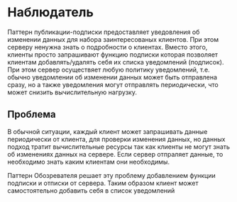 # Наблюдатель

Паттерн публикации-подписки предоставляет уведовления об изменении данных для набора заинтересованых клиентов.
При этом серверу ненужна знать о подробности о клиентах. Вместо этого, клиенты просто запрашивают функцию подписки
которая позволяет клиентам добавлять/удалять себя их списка уведомлений (подписок). При этом сервер осуществяет
любую политику уведомлений, т.е. обычно уведомлении об изменении данных может быть отправлена сразу, но а также
уведомления могут отправлять периодически, что может снизить вычислительную нагрузку.

## Проблема

В обычной ситуации, каждый клиент может запрашивать данные периодически от клиента, для проверки изменения данных, но
данных подход тратит вычислительные ресурсы так как клиенты не могут знать об изменениях данных на сервере. Если сервер
отпраляет данные, то необходимо знать каким клиентам они необходимы.

Паттерн Обозревателя решает эту проблему добавлением функции подписки и отписки от сервера. Таким образом клиент может
самостоятельно добавить себя в список уведомлений
